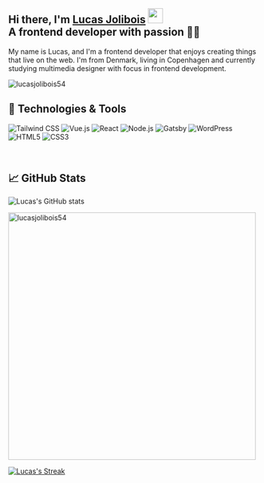 
## Hi there, I'm <a href="https://lucasjolibois.com" rel="nofollow">Lucas Jolibois</a> <img src="https://raw.githubusercontent.com/MartinHeinz/MartinHeinz/master/wave.gif" width="30px"> <br/>A frontend developer with passion 👨‍💻


My name is Lucas, and I'm a frontend developer that enjoys creating things that live on the web. I'm from Denmark, living in Copenhagen and currently studying multimedia designer with focus in frontend development. <!-- You can find me on [![Twitter][1.2]][1],  or on [![LinkedIn][3.2]][3].-->


<img src="https://komarev.com/ghpvc/?username=lucasjolibois54&label=Profile%20views&color=0e75b6&style=flat" alt="lucasjolibois54" />


<br/>


## 🔧 Technologies & Tools
![Tailwind CSS](https://img.shields.io/static/v1?style=for-the-badge&message=Tailwind+CSS&color=222222&logo=Tailwind+CSS&logoColor=06B6D4&label=)
![Vue.js](https://img.shields.io/static/v1?style=for-the-badge&message=Vue.js&color=222222&logo=Vue.js&logoColor=4FC08D&label=)
![React](https://img.shields.io/static/v1?style=for-the-badge&message=React&color=222222&logo=React&logoColor=61DAFB&label=)
![Node.js](https://img.shields.io/static/v1?style=for-the-badge&message=Node.js&color=222222&logo=Node.js&logoColor=339933&label=)
![Gatsby](https://img.shields.io/static/v1?style=for-the-badge&message=Gatsby&color=222222&logo=Gatsby&logoColor=663399&label=)
![WordPress](https://img.shields.io/static/v1?style=for-the-badge&message=WordPress&color=222222&logo=WordPress&logoColor=21759B&label=)
![HTML5](https://img.shields.io/static/v1?style=for-the-badge&message=HTML5&color=222222&logo=HTML5&logoColor=E34F26&label=)
![CSS3](https://img.shields.io/static/v1?style=for-the-badge&message=CSS3&color=222222&logo=CSS3&logoColor=1572B6&label=)

<br/>

<!--Visits counter-->

<!--<h3>
Thanks for stopping by I hope you'll enjoy my projects! &nbsp; 
  <a target="_blank" rel="noopener noreferrer" 
     <br><br><p align="left"> <img src="https://komarev.com/ghpvc/?username=lucasjolibois54&label=Profile%20views&color=0e75b6&style=flat" alt="lucasjolibois54" /> </p>
  </a>
</h3> -->

<!-- A+-->

## &#x1f4c8; GitHub Stats

![Lucas's GitHub stats](https://github-readme-stats.vercel.app/api?username=lucasjolibois54&show_icons=true&theme=radical)

<!-- langauges -->

<p><img align="center" width="496px" src="https://github-readme-stats.vercel.app/api/top-langs?username=lucasjolibois54&show_icons=true&locale=en&layout=compact&theme=radical" alt="lucasjolibois54" /></p>


<!-- streak-->
[![Lucas's Streak](http://github-readme-streak-stats.herokuapp.com?user=lucasjolibois54&theme=radical&fire=yellow&currStreakNum=yellow)](https://github.com/lucasjolibois54)
<!--
**lucasjolibois54/lucasjolibois54** is a ✨ _special_ ✨ repository because its `README.md` (this file) appears on your GitHub profile.

Here are some ideas to get you started:

- 🔭 I’m currently working on ...
- 🌱 I’m currently learning ...
- 👯 I’m looking to collaborate on ...
- 🤔 I’m looking for help with ...
- 💬 Ask me about ...
- 📫 How to reach me: ...
- 😄 Pronouns: ...
- ⚡ Fun fact: ... 
-->
